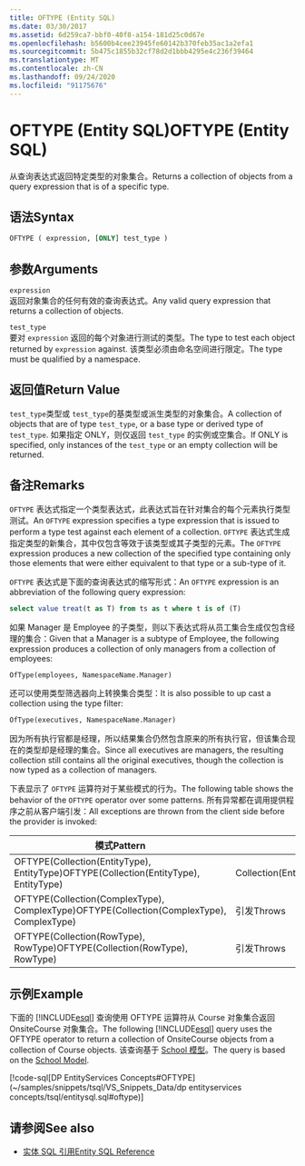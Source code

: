 ```yaml
---
title: OFTYPE (Entity SQL)
ms.date: 03/30/2017
ms.assetid: 6d259ca7-bbf0-40f8-a154-181d25c0d67e
ms.openlocfilehash: b5600b4cee23945fe60142b370feb35ac1a2efa1
ms.sourcegitcommit: 5b475c1855b32cf78d2d1bbb4295e4c236f39464
ms.translationtype: MT
ms.contentlocale: zh-CN
ms.lasthandoff: 09/24/2020
ms.locfileid: "91175676"
---
```

# <a name="oftype-entity-sql"></a><span data-ttu-id="947a0-102">OFTYPE (Entity SQL)</span><span class="sxs-lookup"><span data-stu-id="947a0-102">OFTYPE (Entity SQL)</span></span>

<span data-ttu-id="947a0-103">从查询表达式返回特定类型的对象集合。</span><span class="sxs-lookup"><span data-stu-id="947a0-103">Returns a collection of objects from a query expression that is of a specific type.</span></span>  
  
## <a name="syntax"></a><span data-ttu-id="947a0-104">语法</span><span class="sxs-lookup"><span data-stu-id="947a0-104">Syntax</span></span>  
  
```sql  
OFTYPE ( expression, [ONLY] test_type )  
```  
  
## <a name="arguments"></a><span data-ttu-id="947a0-105">参数</span><span class="sxs-lookup"><span data-stu-id="947a0-105">Arguments</span></span>  

 `expression`  
 <span data-ttu-id="947a0-106">返回对象集合的任何有效的查询表达式。</span><span class="sxs-lookup"><span data-stu-id="947a0-106">Any valid query expression that returns a collection of objects.</span></span>  
  
 `test_type`  
 <span data-ttu-id="947a0-107">要对 `expression` 返回的每个对象进行测试的类型。</span><span class="sxs-lookup"><span data-stu-id="947a0-107">The type to test each object returned by `expression` against.</span></span> <span data-ttu-id="947a0-108">该类型必须由命名空间进行限定。</span><span class="sxs-lookup"><span data-stu-id="947a0-108">The type must be qualified by a namespace.</span></span>  
  
## <a name="return-value"></a><span data-ttu-id="947a0-109">返回值</span><span class="sxs-lookup"><span data-stu-id="947a0-109">Return Value</span></span>  

 <span data-ttu-id="947a0-110">`test_type`类型或 `test_type`的基类型或派生类型的对象集合。</span><span class="sxs-lookup"><span data-stu-id="947a0-110">A collection of objects that are of type `test_type`, or a base type or derived type of `test_type`.</span></span> <span data-ttu-id="947a0-111">如果指定 ONLY，则仅返回 `test_type` 的实例或空集合。</span><span class="sxs-lookup"><span data-stu-id="947a0-111">If ONLY is specified, only instances of the `test_type` or an empty collection will be returned.</span></span>  
  
## <a name="remarks"></a><span data-ttu-id="947a0-112">备注</span><span class="sxs-lookup"><span data-stu-id="947a0-112">Remarks</span></span>  

 <span data-ttu-id="947a0-113">`OFTYPE` 表达式指定一个类型表达式，此表达式旨在针对集合的每个元素执行类型测试。</span><span class="sxs-lookup"><span data-stu-id="947a0-113">An `OFTYPE` expression specifies a type expression that is issued to perform a type test against each element of a collection.</span></span>  <span data-ttu-id="947a0-114">`OFTYPE` 表达式生成指定类型的新集合，其中仅包含等效于该类型或其子类型的元素。</span><span class="sxs-lookup"><span data-stu-id="947a0-114">The `OFTYPE` expression produces a new collection of the specified type containing only those elements that were either equivalent to that type or a sub-type of it.</span></span>  
  
 <span data-ttu-id="947a0-115">`OFTYPE` 表达式是下面的查询表达式的缩写形式：</span><span class="sxs-lookup"><span data-stu-id="947a0-115">An `OFTYPE` expression is an abbreviation of the following query expression:</span></span>  
  
```sql  
select value treat(t as T) from ts as t where t is of (T)  
```  
  
 <span data-ttu-id="947a0-116">如果 Manager 是 Employee 的子类型，则以下表达式将从员工集合生成仅包含经理的集合：</span><span class="sxs-lookup"><span data-stu-id="947a0-116">Given that a Manager is a subtype of Employee, the following expression produces a collection of only managers from a collection of employees:</span></span>  
  
```sql  
OfType(employees, NamespaceName.Manager)  
```  
  
 <span data-ttu-id="947a0-117">还可以使用类型筛选器向上转换集合类型：</span><span class="sxs-lookup"><span data-stu-id="947a0-117">It is also possible to up cast a collection using the type filter:</span></span>  
  
```sql
OfType(executives, NamespaceName.Manager)  
```  
  
 <span data-ttu-id="947a0-118">因为所有执行官都是经理，所以结果集合仍然包含原来的所有执行官，但该集合现在的类型却是经理的集合。</span><span class="sxs-lookup"><span data-stu-id="947a0-118">Since all executives are managers, the resulting collection still contains all the original executives, though the collection is now typed as a collection of managers.</span></span>  
  
 <span data-ttu-id="947a0-119">下表显示了 `OFTYPE` 运算符对于某些模式的行为。</span><span class="sxs-lookup"><span data-stu-id="947a0-119">The following table shows the behavior of the `OFTYPE` operator over some patterns.</span></span> <span data-ttu-id="947a0-120">所有异常都在调用提供程序之前从客户端引发：</span><span class="sxs-lookup"><span data-stu-id="947a0-120">All exceptions are thrown from the client side before the provider is invoked:</span></span>  
  
|<span data-ttu-id="947a0-121">模式</span><span class="sxs-lookup"><span data-stu-id="947a0-121">Pattern</span></span>|<span data-ttu-id="947a0-122">行为</span><span class="sxs-lookup"><span data-stu-id="947a0-122">Behavior</span></span>|  
|-------------|--------------|  
|<span data-ttu-id="947a0-123">OFTYPE(Collection(EntityType), EntityType)</span><span class="sxs-lookup"><span data-stu-id="947a0-123">OFTYPE(Collection(EntityType), EntityType)</span></span>|<span data-ttu-id="947a0-124">Collection(EntityType)</span><span class="sxs-lookup"><span data-stu-id="947a0-124">Collection(EntityType)</span></span>|  
|<span data-ttu-id="947a0-125">OFTYPE(Collection(ComplexType), ComplexType)</span><span class="sxs-lookup"><span data-stu-id="947a0-125">OFTYPE(Collection(ComplexType), ComplexType)</span></span>|<span data-ttu-id="947a0-126">引发</span><span class="sxs-lookup"><span data-stu-id="947a0-126">Throws</span></span>|  
|<span data-ttu-id="947a0-127">OFTYPE(Collection(RowType), RowType)</span><span class="sxs-lookup"><span data-stu-id="947a0-127">OFTYPE(Collection(RowType), RowType)</span></span>|<span data-ttu-id="947a0-128">引发</span><span class="sxs-lookup"><span data-stu-id="947a0-128">Throws</span></span>|  
  
## <a name="example"></a><span data-ttu-id="947a0-129">示例</span><span class="sxs-lookup"><span data-stu-id="947a0-129">Example</span></span>  

 <span data-ttu-id="947a0-130">下面的 [!INCLUDE[esql](../../../../../../includes/esql-md.md)] 查询使用 OFTYPE 运算符从 Course 对象集合返回 OnsiteCourse 对象集合。</span><span class="sxs-lookup"><span data-stu-id="947a0-130">The following [!INCLUDE[esql](../../../../../../includes/esql-md.md)] query uses the OFTYPE operator to return a collection of OnsiteCourse objects from a collection of Course objects.</span></span> <span data-ttu-id="947a0-131">该查询基于 [School 模型](/previous-versions/dotnet/netframework-4.0/bb896300(v=vs.100))。</span><span class="sxs-lookup"><span data-stu-id="947a0-131">The query is based on the [School Model](/previous-versions/dotnet/netframework-4.0/bb896300(v=vs.100)).</span></span>  
  
 [!code-sql[DP EntityServices Concepts#OFTYPE](~/samples/snippets/tsql/VS_Snippets_Data/dp entityservices concepts/tsql/entitysql.sql#oftype)]  
  
## <a name="see-also"></a><span data-ttu-id="947a0-132">请参阅</span><span class="sxs-lookup"><span data-stu-id="947a0-132">See also</span></span>

- [<span data-ttu-id="947a0-133">实体 SQL 引用</span><span class="sxs-lookup"><span data-stu-id="947a0-133">Entity SQL Reference</span></span>](entity-sql-reference.md)
